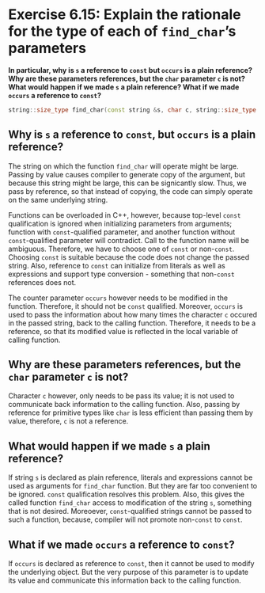 # Exercise 6.15: Explain the rationale for the type of each of `find_char`’s parameters

**In particular, why is `s` a reference to `const` but `occurs` is a plain reference? Why are these parameters references, but the `char` parameter `c` is not? What would happen if we made `s` a plain reference? What if we made `occurs` a reference to `const`?**

```cpp
string::size_type find_char(const string &s, char c, string::size_type &occurs);
```

## Why is `s` a reference to `const`, but `occurs` is a plain reference?

The string on which the function `find_char` will operate might be large. Passing by value causes compiler to generate copy of the argument, but because this string might be large, this can be signicantly slow. Thus, we pass by reference, so that instead of copying, the code can simply operate on the same underlying string.

Functions can be overloaded in C++, however, because top-level `const` qualification is ignored when initializing parameters from arguments; function with `const`-qualified parameter, and another function without `const`-qualified parameter will contradict. Call to the function name will be ambiguous. Therefore, we have to choose one of `const` or non-`const`. Choosing `const` is suitable because the code does not change the passed string. Also, reference to `const` can initialize from literals as well as expressions and support type conversion - something that non-`const` references does not.

The counter parameter `occurs` however needs to be modified in the function. Therefore, it should not be `const` qualified. Moreover, `occurs` is used to pass the information about how many times the character `c` occured in the passed string, back to the calling function. Therefore, it needs to be a reference, so that its modified value is reflected in the local variable of calling function. 

## Why are these parameters references, but the `char` parameter `c` is not?

Character `c` however, only needs to be pass its value; it is not used to communicate back information to the calling function. Also, passing by reference for primitive types like `char` is less efficient than passing them by value, therefore, `c` is not a reference.

## What would happen if we made `s` a plain reference?

If string `s` is declared as plain reference, literals and expressions cannot be used as arguments for `find_char` function. But they are far too convenient to be ignored. `const` qualification resolves this problem. Also, this gives the called function `find_char` access to modification of the string `s`, something that is not desired. Moreoever, `const`-qualified strings cannot be passed to such a function, because, compiler will not promote non-`const` to `const`.

## What if we made `occurs` a reference to `const`?

If `occurs` is declared as reference to `const`, then it cannot be used to modify the underlying object. But the very purpose of this parameter is to update its value and communicate this information back to the calling function.